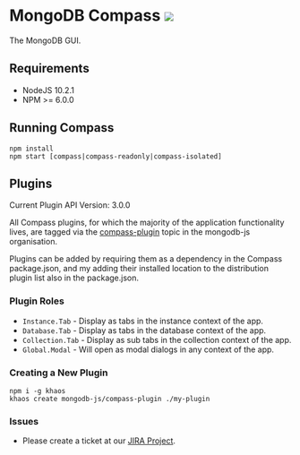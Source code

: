 # MongoDB Compass [![][travis_img]][travis_url]

The MongoDB GUI.

## Requirements

- NodeJS 10.2.1
- NPM >= 6.0.0

## Running Compass

```shell
npm install
npm start [compass|compass-readonly|compass-isolated]
```

## Plugins

Current Plugin API Version: 3.0.0

All Compass plugins, for which the majority of the application functionality
lives, are tagged via the [compass-plugin](https://github.com/search?q=topic%3Acompass-plugin+org%3Amongodb-js&type=Repositories) topic in the mongodb-js organisation.

Plugins can be added by requiring them as a dependency in the Compass package.json,
and my adding their installed location to the distribution plugin list also in the
package.json.

### Plugin Roles

- `Instance.Tab` - Display as tabs in the instance context of the app.
- `Database.Tab` - Display as tabs in the database context of the app.
- `Collection.Tab` - Display as sub tabs in the collection context of the app.
- `Global.Modal` - Will open as modal dialogs in any context of the app.

### Creating a New Plugin

```shell
npm i -g khaos
khaos create mongodb-js/compass-plugin ./my-plugin
```

### Issues

- Please create a ticket at our [JIRA Project](jira.mongodb.org/browse/COMPASS).

[travis_img]: https://travis-ci.org/mongodb-js/compass.svg
[travis_url]: https://travis-ci.org/mongodb-js/compass
